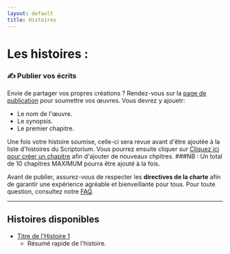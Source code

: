 ```yaml
---
layout: default
title: Histoires
---
```

# Les histoires :

### ✍️ Publier vos écrits
Envie de partager vos propres créations ? Rendez-vous sur la [page de publication](histoires/create-story.md) pour soumettre vos œuvres. Vous devrez y ajouetr:
- Le nom de l'œuvre.
- Le synopsis.
- Le premier chapitre.

Une fois votre histoire soumise, celle-ci sera revue avant d'être ajoutée à la liste d'histoires du Scriptorium.
Vous pourrez ensuite cliquer sur [Cliquez ici pour créer un chapitre](create-chapter.md) afin d'ajouter de nouveaux chpitres.
###NB : Un total de 10 chapitres MAXIMUM pourra être ajouté à la fois.

Avant de publier, assurez-vous de respecter les **directives de la charte** afin de garantir une expérience agréable et bienveillante pour tous.
Pour toute question, consultez notre [FAQ](faq.md).

---

## Histoires disponibles

- [Titre de l'Histoire 1](histoires/nom-histoire-1)
  - Résumé rapide de l'histoire.

